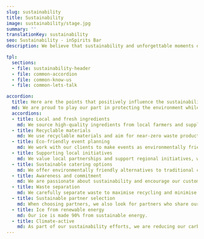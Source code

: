 ```yaml
---
slug: sustainability
title: Sustainability
image: sustainability/stage.jpg
summary: ''
translationKey: sustainability
seo: Sustainability - inSpirits Bar
description: We believe that sustainability and unforgettable moments do not stand in each other’s way!…

tpl:
  sections:
  - file: sustainability-header
  - file: common-accordion
  - file: common-know-us
  - file: common-lets-talk

accordion:
  title: Here are the points that positively influence the sustainability of our events
  md: We are proud to play our part in protecting the environment while creating unforgettable moments. 🌿🍹
  accordions:
  - title: Local and fresh ingredients
    md: We source high-quality ingredients from local farmers and suppliers, which reduces transport distances and supports the local economy.
  - title: Recyclable materials
    md: We use recyclable materials and aim for near-zero waste production.
  - title: Eco-friendly event planning
    md: We work with our clients to make events as environmentally friendly as possible by ensuring that all materials used can be reused or recycled.
  - title: Supporting local initiatives
    md: We value local partnerships and support regional initiatives, which strengthens the community and protects the environment1.
  - title: Sustainable catering options
    md: We offer environmentally friendly alternatives to traditional catering, which reduces the amount of waste and minimises environmental impact.
  - title: Awareness and commitment
    md: We are passionate about sustainability and encourage our customers to make environmentally conscious choices1.
  - title: Waste separation
    md: We carefully separate waste to maximise recycling and minimise environmental impact.
  - title: Sustainable partner selection
    md: When choosing partners, we also look for partners who share our views on sustainability.
  - title: Ice from renewable energy
    md: Our ice is made 90% from sustainable energy.
  - title: Climate-active
    md: As part of our sustainability efforts, we are reducing our carbon footprint and compensating for unavoidable emissions by supporting reforestation initiatives.
---
```

